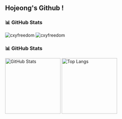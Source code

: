 ## Hojeong's Github !

### 📊 GitHub Stats
<p><img src="https://github-readme-stats.vercel.app/api?username=hjung43&hide_title=true&theme=dracula&include_all_commits=false&count_private=false" alt="cxyfreedom" /> <img src="https://github-readme-stats.vercel.app/api/top-langs/?username=hjung43&theme=dracula&hide_border=false&include_all_commits=false&count_private=false&layout=compact" alt="cxyfreedom" /> </p>


### 📊 GitHub Stats
<div>
  <img src="https://github-readme-stats.vercel.app/api?username=hjung43&show_icons=true&theme=radical" alt="GitHub Stats" height="180em" />
  <img src="https://github-readme-stats.vercel.app/api/top-langs/?username=hjung43&layout=compact&theme=radical" alt="Top Langs" height="180em" />
</div>
